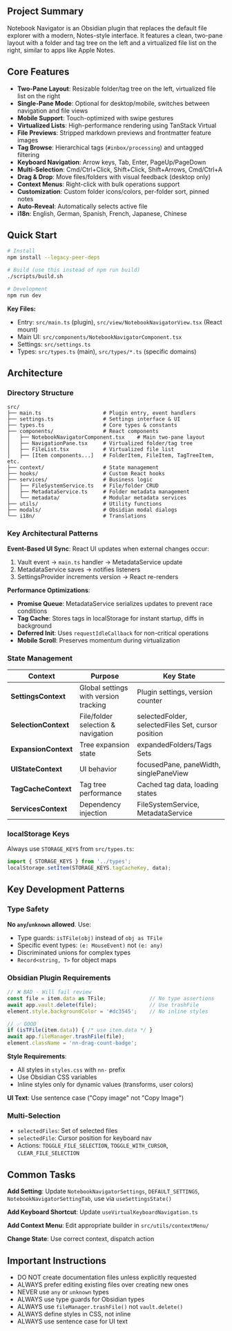 ## Project Summary

Notebook Navigator is an Obsidian plugin that replaces the default file explorer with a modern, Notes-style interface. It features a clean, two-pane layout with a folder and tag tree on the left and a virtualized file list on the right, similar to apps like Apple Notes.

## Core Features
- **Two-Pane Layout**: Resizable folder/tag tree on the left, virtualized file list on the right
- **Single-Pane Mode**: Optional for desktop/mobile, switches between navigation and file views
- **Mobile Support**: Touch-optimized with swipe gestures
- **Virtualized Lists**: High-performance rendering using TanStack Virtual
- **File Previews**: Stripped markdown previews and frontmatter feature images
- **Tag Browse**: Hierarchical tags (`#inbox/processing`) and untagged filtering
- **Keyboard Navigation**: Arrow keys, Tab, Enter, PageUp/PageDown
- **Multi-Selection**: Cmd/Ctrl+Click, Shift+Click, Shift+Arrows, Cmd/Ctrl+A
- **Drag & Drop**: Move files/folders with visual feedback (desktop only)
- **Context Menus**: Right-click with bulk operations support
- **Customization**: Custom folder icons/colors, per-folder sort, pinned notes
- **Auto-Reveal**: Automatically selects active file
- **i18n**: English, German, Spanish, French, Japanese, Chinese

## Quick Start
```bash
# Install
npm install --legacy-peer-deps

# Build (use this instead of npm run build)
./scripts/build.sh

# Development
npm run dev
```

**Key Files:**
- Entry: `src/main.ts` (plugin), `src/view/NotebookNavigatorView.tsx` (React mount)
- Main UI: `src/components/NotebookNavigatorComponent.tsx`
- Settings: `src/settings.ts`
- Types: `src/types.ts` (main), `src/types/*.ts` (specific domains)

## Architecture

### Directory Structure
```
src/
├── main.ts                    # Plugin entry, event handlers
├── settings.ts                # Settings interface & UI
├── types.ts                   # Core types & constants
├── components/                # React components
│   ├── NotebookNavigatorComponent.tsx    # Main two-pane layout
│   ├── NavigationPane.tsx     # Virtualized folder/tag tree
│   ├── FileList.tsx           # Virtualized file list
│   ├── [Item components...]   # FolderItem, FileItem, TagTreeItem, etc.
├── context/                   # State management
├── hooks/                     # Custom React hooks
├── services/                  # Business logic
│   ├── FileSystemService.ts   # File/folder CRUD
│   ├── MetadataService.ts     # Folder metadata management
│   └── metadata/              # Modular metadata services
├── utils/                     # Utility functions
├── modals/                    # Obsidian modal dialogs
└── i18n/                      # Translations
```

### Key Architectural Patterns

**Event-Based UI Sync**: React UI updates when external changes occur:
1. Vault event → `main.ts` handler → MetadataService update
2. MetadataService saves → notifies listeners
3. SettingsProvider increments version → React re-renders

**Performance Optimizations**:
- **Promise Queue**: MetadataService serializes updates to prevent race conditions
- **Tag Cache**: Stores tags in localStorage for instant startup, diffs in background
- **Deferred Init**: Uses `requestIdleCallback` for non-critical operations
- **Mobile Scroll**: Preserves momentum during virtualization

### State Management

| Context | Purpose | Key State |
|---------|---------|-----------|
| **SettingsContext** | Global settings with version tracking | Plugin settings, version counter |
| **SelectionContext** | File/folder selection & navigation | selectedFolder, selectedFiles Set, cursor position |
| **ExpansionContext** | Tree expansion state | expandedFolders/Tags Sets |
| **UIStateContext** | UI behavior | focusedPane, paneWidth, singlePaneView |
| **TagCacheContext** | Tag tree performance | Cached tag data, loading states |
| **ServicesContext** | Dependency injection | FileSystemService, MetadataService |

### localStorage Keys
Always use `STORAGE_KEYS` from `src/types.ts`:
```typescript
import { STORAGE_KEYS } from '../types';
localStorage.setItem(STORAGE_KEYS.tagCacheKey, data);
```

## Key Development Patterns

### Type Safety
**No `any`/`unknown` allowed**. Use:
- Type guards: `isTFile(obj)` instead of `obj as TFile`
- Specific event types: `(e: MouseEvent)` not `(e: any)`
- Discriminated unions for complex types
- `Record<string, T>` for object maps

### Obsidian Plugin Requirements
```typescript
// ❌ BAD - Will fail review
const file = item.data as TFile;              // No type assertions
await app.vault.delete(file);                 // Use trashFile
element.style.backgroundColor = '#dc3545';    // No inline styles

// ✅ GOOD
if (isTFile(item.data)) { /* use item.data */ }
await app.fileManager.trashFile(file);
element.className = 'nn-drag-count-badge';
```

**Style Requirements**:
- All styles in `styles.css` with `nn-` prefix
- Use Obsidian CSS variables
- Inline styles only for dynamic values (transforms, user colors)

**UI Text**: Use sentence case ("Copy image" not "Copy Image")

### Multi-Selection
- `selectedFiles`: Set of selected files
- `selectedFile`: Cursor position for keyboard nav
- Actions: `TOGGLE_FILE_SELECTION`, `TOGGLE_WITH_CURSOR`, `CLEAR_FILE_SELECTION`

## Common Tasks

**Add Setting**: Update `NotebookNavigatorSettings`, `DEFAULT_SETTINGS`, `NotebookNavigatorSettingTab`, use via `useSettingsState()`

**Add Keyboard Shortcut**: Update `useVirtualKeyboardNavigation.ts`

**Add Context Menu**: Edit appropriate builder in `src/utils/contextMenu/`

**Change State**: Use correct context, dispatch action

## Important Instructions
- DO NOT create documentation files unless explicitly requested
- ALWAYS prefer editing existing files over creating new ones
- NEVER use `any` or `unknown` types
- ALWAYS use type guards for Obsidian types
- ALWAYS use `fileManager.trashFile()` not `vault.delete()`
- ALWAYS define styles in CSS, not inline
- ALWAYS use sentence case for UI text